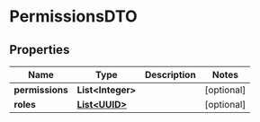 # PermissionsDTO

## Properties
Name | Type | Description | Notes
------------ | ------------- | ------------- | -------------
**permissions** | **List&lt;Integer&gt;** |  |  [optional]
**roles** | [**List&lt;UUID&gt;**](UUID.md) |  |  [optional]
